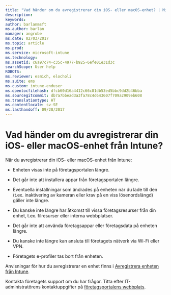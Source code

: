 ```yaml
---
title: "Vad händer om du avregistrerar din iOS- eller macOS-enhet? | Microsoft Docs"
description: 
keywords: 
author: barlanmsft
ms.author: barlan
manager: angrobe
ms.date: 02/03/2017
ms.topic: article
ms.prod: 
ms.service: microsoft-intune
ms.technology: 
ms.assetid: c6a97c74-c35c-4977-b925-6efe01e31d3c
searchScope: User help
ROBOTS: 
ms.reviewer: esmich, elocholi
ms.suite: ems
ms.custom: intune-enduser
ms.openlocfilehash: dfcb60d16a4412c66c81db53ed5bbc9dd2b46bba
ms.sourcegitcommit: db7a7bbead3a3fa78c4d643607f709a2909eb608
ms.translationtype: HT
ms.contentlocale: sv-SE
ms.lasthandoff: 09/28/2017
---
```

# <a name="what-happens-if-you-unenroll-your-ios-or-macos-device-from-intune"></a>Vad händer om du avregistrerar din iOS- eller macOS-enhet från Intune?

När du avregistrerar din iOS- eller macOS-enhet från Intune:

-   Enheten visas inte på företagsportalen längre.

-   Det går inte att installera appar från företagsportalen längre.

-   Eventuella inställningar som ändrades på enheten när du lade till den (t.ex. inaktivering av kameran eller krav på en viss lösenordslängd) gäller inte längre.

-   Du kanske inte längre har åtkomst till vissa företagsresurser från din enhet, t.ex. filresurser eller interna webbplatser.

-   Det går inte att använda företagsappar eller företagsdata på enheten längre.

-   Du kanske inte längre kan ansluta till företagets nätverk via Wi-Fi eller VPN.

-   Företagets e-profiler tas bort från enheten.

Anvisningar för hur du avregistrerar en enhet finns i [Avregistrera enheten från Intune](unenroll-your-device-from-intune-ios.md).

Kontakta företagets support om du har frågor. Titta efter IT-administratörens kontaktuppgifter på [företagsportalens webbplats](https://portal.manage.microsoft.com).
